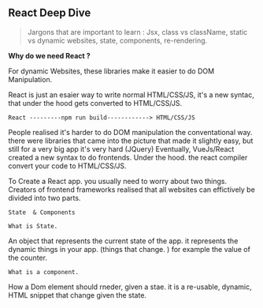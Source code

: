 ## **React Deep Dive**&#x20;

> Jargons that are important to learn : Jsx, class vs className, static vs dynamic websites, state, components, re-rendering.

**Why do we need React ?**

For dynamic Websites, these libraries make it easier to do DOM Manipulation.

React is just an esaier way to write normal HTML/CSS/JS, it's a new syntac, that under the hood gets converted to HTML/CSS/JS.&#x20;

    React ---------npm run build------------> HTML/CSS/JS

People realised it's harder to do DOM manipulation the conventational way. there were libraries that came into the picture that made it slightly easy, but still for a very big app it's very hard (JQuery) Eventually, VueJs/React created a new syntax to do frontends. Under the hood. the react compiler convert your code to HTML/CSS/JS.

To Create a React app. you usually need to worry about two things. Creators of frontend frameworks realised that all websites can effictively be divided into two parts.&#x20;

    State  & Components

`What is State. `

An object that represents the current state of the app. it represents the dynamic things in your app. (things that change. ) for example the value of the counter.&#x20;

`What is a component.`&#x20;

How a Dom element should rneder, given a stae. it is a re-usable, dynamic, HTML snippet that change given the state.&#x20;
